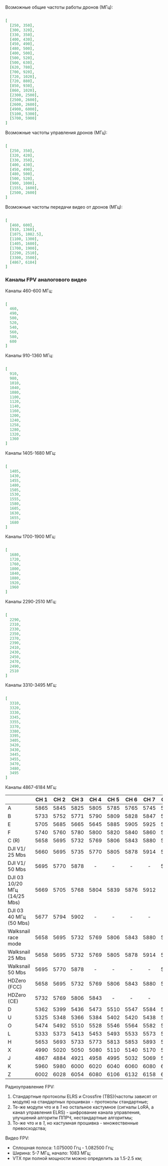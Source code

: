 Возможные общие частоты работы дронов (МГц):

```json

[
  [250, 350],
  [300, 320],
  [330, 350],
  [400, 430],
  [450, 490],
  [480, 500],
  [400, 500],
  [500, 520],
  [500, 630],
  [620, 780],
  [700, 920],
  [720, 1020],
  [720, 880],
  [850, 930],
  [860, 1020],
  [2300, 2500],
  [2500, 2600],
  [2600, 2680],
  [4900, 6000],
  [5100, 5300],
  [5700, 5900]
]

```

Возможные частоты управления дронов (МГц):

```json

[
  [250, 350],
  [320, 420],
  [330, 350],
  [400, 430],
  [450, 490],
  [480, 500],
  [500, 520],
  [900, 1000],
  [1555, 1600],
  [2500, 2600]
]

```

Возможные частоты передачи видео от дронов (МГц):

```json

[
  [460, 600],
  [910, 1360],
  [1075, 1082.5],
  [1100, 1300],
  [1405, 1680],
  [1700, 1900],
  [2290, 2510],
  [3300, 3500],
  [4867, 6184]
]

```

### Каналы FPV аналогового видео

Каналы 460-600 МГц:

```json

[
  460,
  490,
  500,
  520,
  540,
  560,
  580,
  600
]

```

Каналы 910-1360 МГц:

```json

[
  910,
  980,
  1010,
  1040,
  1080,
  1100,
  1120,
  1140,
  1160,
  1200,
  1240,
  1258,
  1280,
  1320,
  1360
]

```

Каналы 1405-1680 МГц:

```json

[
  1405,
  1430,
  1455,
  1480,
  1505,
  1530,
  1555,
  1580,
  1605,
  1630,
  1655,
  1680
]

```

Каналы 1700-1900 МГц:

```json

[
  1680,
  1720,
  1760,
  1800,
  1840,
  1880,
  1920,
  1960
]

```

Каналы 2290-2510 МГц:

```json

[
  2290,
  2310,
  2330,
  2350,
  2370,
  2390,
  2410,
  2430,
  2450,
  2470,
  2490,
  2510
]

```

Каналы 3310-3495 МГц:

```json

[
  3310,
  3320,
  3330,
  3345,
  3355,
  3370,
  3380,
  3395,
  3405,
  3420,
  3430,
  3445,
  3455,
  3470,
  3480,
  3495
]

```

Каналы 4867-6184 МГц:

|                               | CH 1 | CH 2 | CH 3 | CH 4 | CH 5 | CH 6 | CH 7 | CH 8 |
|:------------------------------|:----:|:----:|:----:|:----:|:----:|:----:|:----:|:----:|
| A                             | 5865 | 5845 | 5825 | 5805 | 5785 | 5765 | 5745 | 5725 |
| B                             | 5733 | 5752 | 5771 | 5790 | 5809 | 5828 | 5847 | 5866 |
| E                             | 5705 | 5685 | 5665 | 5645 | 5885 | 5905 | 5925 | 5945 |
| F                             | 5740 | 5760 | 5780 | 5800 | 5820 | 5840 | 5860 | 5880 |
| C (R)                         | 5658 | 5695 | 5732 | 5769 | 5806 | 5843 | 5880 | 5917 |
| DJI V1/ 25 Mbs                | 5660 | 5695 | 5735 | 5770 | 5805 | 5878 | 5914 | 5839 |
| DJI V1/ 50 Mbs                | 5695 | 5770 | 5878 |  -   |  -   |  -   |  -   | 5839 |
| DJI 03 10/20 МГц (14/25 Mbs)  | 5669 | 5705 | 5768 | 5804 | 5839 | 5876 | 5912 |  -   |
| DJI 03 40 МГц (50 Mbs)        | 5677 | 5794 | 5902 |  -   |  -   |  -   |  -   |  -   |
| Walksnail race mode           | 5658 | 5695 | 5732 | 5769 | 5806 | 5843 | 5880 | 5917 |
| Walksnail 25 Mbs              | 5658 | 5695 | 5732 | 5769 | 5805 | 5878 | 5914 | 5839 |
| Walksnail 50 Mbs              | 5695 | 5770 | 5878 |  -   |  -   |  -   |  -   | 5839 |
| HDZero (FCC)                  | 5658 | 5695 | 5732 | 5769 | 5806 | 5843 | 5880 | 5917 |
| HDZero (CE)                   | 5732 | 5769 | 5806 | 5843 |  -   |  -   |  -   |  -   |
| D                             | 5362 | 5399 | 5436 | 5473 | 5510 | 5547 | 5584 | 5621 |
| U                             | 5325 | 5348 | 5366 | 5384 | 5402 | 5420 | 5438 | 5456 |
| O                             | 5474 | 5492 | 5510 | 5528 | 5546 | 5564 | 5582 | 5600 |
| L                             | 5333 | 5373 | 5413 | 5453 | 5493 | 5533 | 5573 | 5613 |
| H                             | 5653 | 5693 | 5733 | 5773 | 5813 | 5853 | 5893 | 5933 |
| X                             | 4990 | 5020 | 5050 | 5080 | 5110 | 5140 | 5170 | 5200 |
| J                             | 4867 | 4884 | 4921 | 4958 | 4995 | 5032 | 5069 | 5099 |
| K                             | 5960 | 5980 | 6000 | 6020 | 6040 | 6060 | 6080 | 6100 |
| Z                             | 6002 | 6028 | 6054 | 6080 | 6106 | 6132 | 6158 | 6184 |


Радиоуправление FPV:

1. Стандартные протоколы ELRS и Crossfire (TBS)(частоты зависят от модуля) на стандартных прошивках - протоколы стандартные;
2. Те-же модули что и в _1_ но остальное кастумное (сигналы LoRA, а канал управления ELRS) - шифрование канала управления, улучшений алгоритм ППРЧ, нестандартные алгоритмы;
3. То-же что и в _1_, но кастумная прошивка - множественные превосходства;

Видео FPV:

- Сплошная полоса: 1.075000 Ггц - 1.082500 Ггц;
- Ширина: 5-7 МГц, начало: 1083 МГц;
- VTX при полной мощности можно определить за 1.5-2.5 км;
